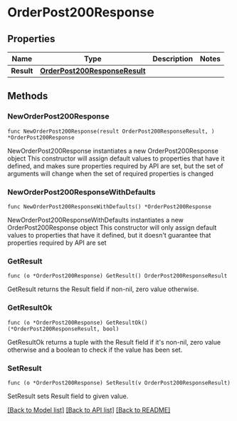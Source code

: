 # OrderPost200Response

## Properties

Name | Type | Description | Notes
------------ | ------------- | ------------- | -------------
**Result** | [**OrderPost200ResponseResult**](OrderPost200ResponseResult.md) |  | 

## Methods

### NewOrderPost200Response

`func NewOrderPost200Response(result OrderPost200ResponseResult, ) *OrderPost200Response`

NewOrderPost200Response instantiates a new OrderPost200Response object
This constructor will assign default values to properties that have it defined,
and makes sure properties required by API are set, but the set of arguments
will change when the set of required properties is changed

### NewOrderPost200ResponseWithDefaults

`func NewOrderPost200ResponseWithDefaults() *OrderPost200Response`

NewOrderPost200ResponseWithDefaults instantiates a new OrderPost200Response object
This constructor will only assign default values to properties that have it defined,
but it doesn't guarantee that properties required by API are set

### GetResult

`func (o *OrderPost200Response) GetResult() OrderPost200ResponseResult`

GetResult returns the Result field if non-nil, zero value otherwise.

### GetResultOk

`func (o *OrderPost200Response) GetResultOk() (*OrderPost200ResponseResult, bool)`

GetResultOk returns a tuple with the Result field if it's non-nil, zero value otherwise
and a boolean to check if the value has been set.

### SetResult

`func (o *OrderPost200Response) SetResult(v OrderPost200ResponseResult)`

SetResult sets Result field to given value.



[[Back to Model list]](../README.md#documentation-for-models) [[Back to API list]](../README.md#documentation-for-api-endpoints) [[Back to README]](../README.md)


